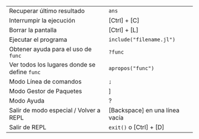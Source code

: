 |                                        |                                   |
| -------------------------------------- | --------------------------------- |
| Recuperar último resultado             | `ans`                             |
| Interrumpir la ejecución               | \[Ctrl\] + \[C\]                  |
| Borrar la pantalla                     | \[Ctrl\] + \[L\]                  |
| Ejecutar el programa                   | `include("filename.jl")`          |
| Obtener ayuda para el uso de `func`    | `?func`                           |
| Ver todos los lugares donde se define `func` | `apropos("func")`           |
| Modo Línea de comandos                 | `;`                               |
| Modo Gestor de Paquetes                | \]                                |
| Modo Ayuda                             | ?                                 |
| Salir de modo especial / Volver a REPL | \[Backspace\] en una línea vacía  |
| Salir de REPL                          | `exit()` o  \[Ctrl\] + \[D\]      |
